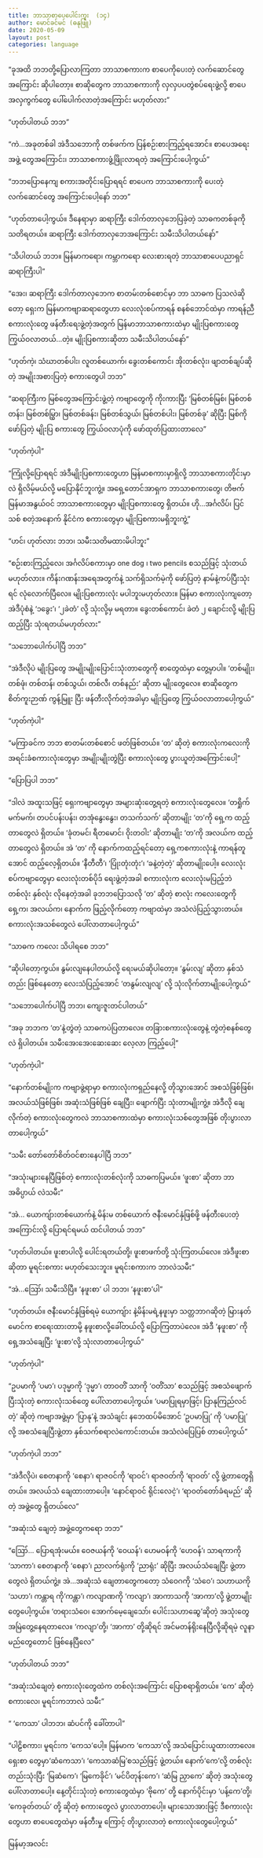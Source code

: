 ```yaml
---
title: ဘာသာစာပေပေါင်းကူး  (၁၄)
author: မောင်ခင်မင် (ဓနုဖြူ)
date: 2020-05-09
layout: post
categories: language
---
```

“ခုအထိ ဘဘတို့ပြောလာကြတာ ဘာသာစကားက စာပေကိုပေးတဲ့ လက်ဆောင်တွေအကြောင်း ဆိုပါတော့။ စာဆိုတွေက ဘာသာစကားကို လှလှပပတွဲစပ်ရေးဖွဲ့လို့ စာပေအလှကွက်တွေ ပေါ်ပေါက်လာတဲ့အကြောင်း မဟုတ်လား”


“ဟုတ်ပါတယ် ဘဘ”


“ကဲ...အခုတစ်ခါ အဲဒီသဘောကို တစ်ဖက်က ပြန်စဉ်းစားကြည့်ရအောင်။ စာပေအရေးအဖွဲ့ တွေအကြောင်း၊ ဘာသာစကားဖွံ့ဖြိုးလာရတဲ့ အကြောင်းပေါ့ကွယ်”


“ဘဘပြောနေကျ စကားအတိုင်းပြောရရင် စာပေက ဘာသာစကားကို ပေးတဲ့လက်ဆောင်တွေ အကြောင်းပေါ့နော် ဘဘ”


“ဟုတ်တာပေါ့ကွယ်။ ဒီနေရာမှာ ဆရာကြီး ဒေါက်တာလှဘေပြခဲ့တဲ့ သာဓကတစ်ခုကို သတိရတယ်။ ဆရာကြီး ဒေါက်တာလှဘေအကြောင်း သမီးသိပါတယ်နော်”


“သိပါတယ် ဘဘ။ မြန်မာကရော၊ ကမ္ဘာကရော လေးစားရတဲ့ ဘာသာစာပေပညာရှင် ဆရာကြီးပါ”


“အေး၊ ဆရာကြီး ဒေါက်တာလှဘေက စာတမ်းတစ်စောင်မှာ ဘာ သာဓက ပြသလဲဆိုတော့ ရှေးက မြန်မာကဗျာဆရာတွေဟာ လေးလုံးစပ်ကာရန် စနစ်ဘောင်ထဲမှာ ကာရန်ညီစကားလုံးတွေ ဖန်တီးရေးဖွဲ့တဲ့အတွက် မြန်မာဘာသာစကားထဲမှာ မျိုးပြစကားတွေ ကြွယ်ဝလာတယ်...တဲ့။ မျိုးပြစကားဆိုတာ သမီးသိပါတယ်နော်”


“ဟုတ်ကဲ့၊ သံဃာတစ်ပါး၊ လူတစ်ယောက်၊ ခွေးတစ်ကောင်၊ အိုးတစ်လုံး၊ ဖျာတစ်ချပ်ဆိုတဲ့ အမျိုးအစားပြတဲ့ စကားတွေပါ ဘဘ”


“ဆရာကြီးက မြစ်တွေအကြောင်းဖွဲ့တဲ့ ကဗျာတွေကို ကိုးကားပြီး ‘မြစ်တစ်မြစ်၊ မြစ်တစ်တန်း၊ မြစ်တစ်မြွှာ၊ မြစ်တစ်ခန်း၊ မြစ်တစ်သွယ်၊ မြစ်တစ်ပါး၊ မြစ်တစ်ခု’ ဆိုပြီး မြစ်ကိုဖော်ပြတဲ့ မျိုးပြ စကားတွေ ကြွယ်ဝလာပုံကို ဖော်ထုတ်ပြထားတာလေ”


“ဟုတ်ကဲ့ပါ”


“ကြုံလို့ပြောရရင် အဲဒီမျိုးပြစကားတွေဟာ မြန်မာစကားမှာရှိလို့ ဘာသာစကားတိုင်းမှာလဲ ရှိလိမ့်မယ်လို့ မပြောနိုင်ဘူးကွဲ့။ အရှေ့တောင်အာရှက ဘာသာစကားတွေ၊ တိဗက်မြန်မာအနွယ်ဝင် ဘာသာစကားတွေမှာ မျိုးပြစကားတွေ ရှိတယ်။ ဟို...အင်္ဂလိပ်၊ ပြင်သစ် စတဲ့အနောက် နိုင်ငံက စကားတွေမှာ မျိုးပြစကားမရှိဘူးကွဲ့”


“ဟင်၊ ဟုတ်လား ဘဘ၊ သမီးသတိမထားမိပါဘူး”


“စဉ်းစားကြည့်လေ၊ အင်္ဂလိပ်စကားမှာ one dog ၊ two pencils စသည်ဖြင့် သုံးတယ်မဟုတ်လား။ ကိန်းဂဏန်းအရေအတွက်နဲ့ သက်ရှိသက်မဲ့ကို ဖော်ပြတဲ့ နာမ်နဲ့ကပ်ပြီးသုံးရင် လုံလောက်ပြီလေ။ မျိုးပြစကားလုံး မပါဘူးမဟုတ်လား။ မြန်မာ စကားလုံးကျတော့ အဲဒီပုံစံနဲ့ ‘၁ခွေး’၊ ‘၂ခဲတံ’ လို့ သုံးလို့မှ မရတာ။ ခွေးတစ်ကောင်၊ ခဲတံ ၂ ချောင်းလို့ မျိုးပြထည့်ပြီး သုံးရတယ်မဟုတ်လား”


“သဘောပေါက်ပါပြီ ဘဘ”


“အဲဒီလိုပဲ မျိုးပြတွေ အမျိုးမျိုးပြောင်းသုံးတာတွေကို စာတွေထဲမှာ တွေ့မှာပါ။ ‘တစ်မျိုး၊ တစ်ဖုံ၊ တစ်တန်၊ တစ်သွယ်၊ တစ်လီ၊ တစ်နည်း’ ဆိုတာ မျိုးတွေလေ။ စာဆိုတွေက စိတ်ကူးဉာဏ် ကွန့်မြူး ပြီး ဖန်တီးလိုက်တဲ့အခါမှာ မျိုးပြတွေ ကြွယ်ဝလာတာပေါ့ကွယ်”


“ဟုတ်ကဲ့ပါ”


“မကြာခင်က ဘဘ စာတမ်းတစ်စောင် ဖတ်ဖြစ်တယ်။ ‘တ’ ဆိုတဲ့ စကားလုံးကလေးကို အရင်းခံစကားလုံးတွေမှာ အမျိုးမျိုးတွဲပြီး စကားလုံးတွေ ပွားယူတဲ့အကြောင်းပေါ့”


“ပြောပြပါ ဘဘ”


“ဒါလဲ အထူးသဖြင့် ရှေးကဗျာတွေမှာ အများဆုံးတွေ့ရတဲ့ စကားလုံးတွေလေ။ ‘တရှိုက်မက်မက်၊ တပင်ပန်းပန်း၊ တအုံနွေးနွေး၊ တသက်သက်’ ဆိုတာမျိုး ‘တ’ကို ရှေ့က ထည့်တာတွေလဲ ရှိတယ်။ ‘ခုံတမင်၊ ရီတမောင်၊ ဝိုးတဝါး’ ဆိုတာမျိုး ‘တ’ကို အလယ်က ထည့်တာတွေလဲ ရှိတယ်။ အဲ ‘တ’ ကို နောက်ကထည့်ရင်တော့ ရှေ့ကစကားလုံးနဲ့ ကာရန်တူအောင် ထည့်လေ့ရှိတယ်။ ‘နီတီတီ’၊ ‘ပြုံးတုံးတုံး’၊ ‘ခနဲ့တဲ့တဲ့’ ဆိုတာမျိုးပေါ့။ လေးလုံး စပ်ကဗျာတွေမှာ လေးလုံးတစ်ပိုဒ် ရေးဖွဲ့တဲ့အခါ စကားလုံးက လေးလုံးမပြည့်ဘဲ တစ်လုံး နှစ်လုံး လိုနေတဲ့အခါ ခုဘဘပြောသလို ‘တ’ ဆိုတဲ့ စာလုံး ကလေးတွေကို ရှေ့က၊ အလယ်က၊ နောက်က ဖြည့်လိုက်တော့ ကဗျာထဲမှာ အသံလဲပြည့်သွားတယ်။ စကားလုံးအသစ်တွေလဲ ပေါ်လာတာပေါ့ကွယ်”


“သာဓက ကလေး သိပါရစေ ဘဘ”


“ဆိုပါတော့ကွယ်။ နွမ်းလျနေပါတယ်လို့ ရေးမယ်ဆိုပါတော့။ ‘နွမ်းလျ’ ဆိုတာ နှစ်သံတည်း ဖြစ်နေတော့ လေးသံပြည့်အောင် ‘တနွမ်းလျလျ’ လို့ သုံးလိုက်တာမျိုးပေါ့ကွယ်”


“သဘောပေါက်ပါပြီ ဘဘ၊ ကျေးဇူးတင်ပါတယ်”


“အခု ဘဘက ‘တ’နဲ့တွဲတဲ့ သာဓကပဲပြတာလေ။ တခြားစကားလုံးတွေနဲ့ တွဲတဲ့စနစ်တွေလဲ ရှိပါတယ်။ သမီးအေးအေးဆေးဆေး လေ့လာ ကြည့်ပေါ့”


“ဟုတ်ကဲ့ပါ”


“နောက်တစ်မျိုးက ကဗျာဖွဲ့ရာမှာ စကားလုံးကရှည်နေလို့ တိုသွားအောင် အစသံဖြစ်ဖြစ်၊ အလယ်သံဖြစ်ဖြစ်၊ အဆုံးသံဖြစ်ဖြစ် ချေပြီး၊ ဖျောက်ပြီး သုံးတာမျိုးကွဲ့။ အဲဒီလို ချေလိုက်တဲ့ စကားလုံးတွေကလဲ ဘာသာစကားထဲမှာ စကားလုံးသစ်တွေအဖြစ် တိုးပွားလာတာပေါ့ကွယ်”


“သမီး တော်တော်စိတ်ဝင်စားနေပါပြီ ဘဘ”


“အသုံးများနေပြီဖြစ်တဲ့ စကားလုံးတစ်လုံးကို သာဓကပြမယ်။ ‘ဖူးစာ’ ဆိုတာ ဘာအဓိပ္ပာယ် လဲသမီး”


“အဲ... ယောကျ်ားတစ်ယောက်နဲ့ မိန်းမ တစ်ယောက် ဇနီးမောင်နှံဖြစ်ဖို့ ဖန်တီးပေးတဲ့ အကြောင်းလို့ ပြောရင်ရမယ် ထင်ပါတယ် ဘဘ”


“ဟုတ်ပါတယ်။ ဖူးစာပါလို့ ပေါင်းရတယ်တို့၊ ဖူးစာဖက်တို့ သုံးကြတယ်လေ။ အဲဒီဖူးစာဆိုတာ မူရင်းစကား မဟုတ်သေးဘူး။ မူရင်းစကားက ဘာလဲသမီး”


“အဲ...ဪ၊ သမီးသိပြီ။ ‘နဖူးစာ’ ပါ ဘဘ၊ ‘နဖူးစာ’ပါ”


“ဟုတ်တယ်။ ဇနီးမောင်နှံဖြစ်ရမဲ့ ယောကျ်ား နဲ့မိန်းမရဲ့နဖူးမှာ သတ္တဘာဂဆိုတဲ့ မြားနတ်မောင်က စာရေးထားတာမို့ နဖူးစာလို့ခေါ်တယ်လို့ ပြောကြတာပဲလေ။ အဲဒီ ‘နဖူးစာ’ ကို ရှေ့အသံချေပြီး ‘ဖူးစာ’လို့ သုံးလာတာပေါ့ကွယ်”


“ဟုတ်ကဲ့ပါ”


“ဥပမာကို ‘ပမာ’၊ ပဒုမ္မာကို ‘ဒုမ္မာ’၊ တာဝတိံ သာကို ‘ဝတိံသာ’ စသည်ဖြင့် အစသံဖျောက်ပြီးသုံးတဲ့ စကားလုံးသစ်တွေ ပေါ်လာတာပေါ့ကွယ်။ ‘ပမာပြုရမှာဖြင့်၊ ပြာနုကြည်လင်တဲ့’ ဆိုတဲ့ ကဗျာအဖွဲ့မှာ ‘ပြာနု’နဲ့ အသံချင်း နဘေထပ်မိအောင် ‘ဥပမာပြု’ ကို ‘ပမာပြု’ လို့ အစသံချေပြီးဖွဲ့တာ နှစ်သက်စရာလဲကောင်းတယ်။ အသံလဲပြေပြစ် တာပေါ့ကွယ်”

 


“ဟုတ်ကဲ့ပါ ဘဘ”


“အဲဒီလိုပဲ၊ စေတနာကို ‘စေနာ’၊ ရာဇဝင်ကို ‘ရာဝင်’၊ ရာဇဝတ်ကို ‘ရာဝတ်’ လို့ ဖွဲ့တာတွေရှိတယ်။ အလယ်သံ ချေထားတာပေါ့။ ‘နောင်ရာဝင် ရိုင်းလေငဲ့’၊ ‘ရာဝတ်တော်ခံရမည်’ ဆိုတဲ့ အဖွဲ့တွေ ရှိတယ်လေ”


“အဆုံးသံ ချေတဲ့ အဖွဲ့တွေကရော ဘဘ”


“ဪ... ပြောရအုံးမယ်။ ဝေဇယန်ကို ‘ဝေယန်’၊ ဟေမဝန်ကို ‘ဟေဝန်’၊ သာရကာကို ‘သာကာ’၊ စေတနာကို ‘စေနာ’၊ ညာလက်ရုံးကို ‘ညာရုံး’ ဆိုပြီး အလယ်သံချေပြီး ဖွဲ့တာတွေလဲ ရှိတယ်ကွဲ့။ အဲ...အဆုံးသံ ချေတာတွေကတော့ သံဝေဂကို ‘သံဝေ’၊ သဟာယကို ‘သဟာ’၊ ကန္တာရ ကို‘ကန္တာ’၊ ကလျာဏကို ‘ကလျာ’၊ အာကာသကို ‘အာကာ’လို့ ဖွဲ့တာမျိုးတွေပေါ့ကွယ်။ ‘တရားသံဝေ၊ အောက်မေ့ချေသော်၊ ပေါင်းသဟာဆွေ’ဆိုတဲ့ အသုံးတွေ အမြဲတွေ့နေရတာလေ။ ‘ကလျာ’တို့၊ ‘အာကာ’ တို့ဆိုရင် အင်မတန်ရိုးနေပြီလို့ဆိုရမဲ့ လူနာမည်တွေတောင် ဖြစ်နေပြီလေ”


“ဟုတ်ပါတယ် ဘဘ”


“အဆုံးသံချေတဲ့ စကားလုံးတွေထဲက တစ်လုံးအကြောင်း ပြောစရာရှိတယ်။ ‘ကေ’ ဆိုတဲ့ စကားလေ၊ မူရင်းကဘာလဲ သမီး”


“ ‘ကေသာ’ ပါဘဘ၊ ဆံပင်ကို ခေါ်တာပါ”


“ပါဠိစကား၊ မူရင်းက ‘ကေသ’ပေါ့။ မြန်မာက ‘ကေသာ’လို့ အသံပြောင်းယူထားတာလေ။ ရှေးစာ တွေမှာ‘ဆံကေသာ’၊ ‘ကေသာဆံမြ’စသည်ဖြင့် ဖွဲ့တယ်။ နောက်‘ကေ’လို့ တစ်လုံးတည်းသုံးပြီး ‘မြဆံကေ’၊ ‘မြကေခိုင်’၊ ‘မင်ပိတုန်းကေ’၊ ‘ဆံမြ ညှာကေ’ ဆိုတဲ့ အသုံးတွေ ပေါ်လာတာပေါ့။ နေ့တိုင်းသုံးတဲ့ စကားတွေထဲမှာ ‘ဗိုကေ’ တို့ နောက်ပိုင်းမှာ ‘ပန့်ကေ’တို့၊ ‘ကေခုတ်တယ်’ တို့ ဆိုတဲ့ စကားတွေလဲ ပွားလာတာပေါ့။ များသောအားဖြင့် ဒီစကားလုံးတွေဟာ စာပေတွေထဲမှာ ဖန်တီးမှု ကြောင့် တိုးပွားလာတဲ့ စကားလုံးတွေပေါ့ကွယ်”

 

မြန်မာ့အလင်း

 

 